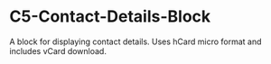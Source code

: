 C5-Contact-Details-Block
========================

A block for displaying contact details. Uses hCard micro format and includes vCard download.